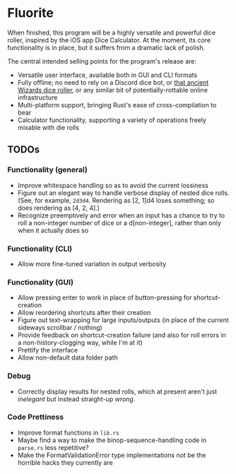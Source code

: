 # Fluorite

When finished, this program will be a highly versatile and powerful dice roller, inspired by the iOS app Dice Calculator. At the moment, its core functionality is in place, but it suffers from a dramatic lack of polish.

The central intended selling points for the program's release are:
- Versatile user interface, available both in GUI and CLI formats
- Fully offline; no need to rely on a Discord dice bot, or [that ancient Wizards dice roller](https://www.wizards.com/dnd/dice/dice.htm), or any similar bit of potentially-rottable online infrastructure
- Multi-platform support, bringing Rust's ease of cross-compilation to bear
- Calculator functionality, supporting a variety of operations freely mixable with die rolls

## TODOs

### Functionality (general)

- Improve whitespace handling so as to avoid the current lossiness
- Figure out an elegant way to handle verbose display of nested dice rolls. (See, for example, `2d3d4`. Rendering as [2, 1]d4 loses something; so does rendering as [4, 2, 4].)
- Recognize preemptively and error when an input has a chance to try to roll a non-integer number of dice or a d[non-integer], rather than only when it actually does so

### Functionality (CLI)

- Allow more fine-tuned variation in output verbosity

### Functionality (GUI)

- Allow pressing enter to work in place of button-pressing for shortcut-creation
- Allow reordering shortcuts after their creation
- Figure out text-wrapping for large inputs/outputs (in place of the current sideways scrollbar / nothing)
- Provide feedback on shortcut-creation failure (and also for roll errors in a non-history-clogging way, while I'm at it)
- Prettify the interface
- Allow non-default data folder path

### Debug

- Correctly display results for nested rolls, which at present aren't just *inelegant* but instead straight-up *wrong*.

### Code Prettiness
- Improve format functions in `lib.rs`
- Maybe find a way to make the binop-sequence-handling code in `parse.rs` less repetitive?
- Make the FormatValidationError type implementations not be the horrible hacks they currently are
